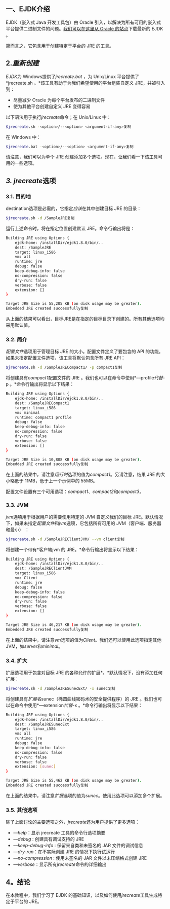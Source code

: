## 一、EJDK介绍

EJDK（嵌入式 Java 开发工具包）由 Oracle 引入，以解决为所有可用的嵌入式平台提供二进制文件的问题。[我们可以在这里从 Oracle 的站点](http://www.oracle.com/technetwork/java/embedded/downloads/java-embedded-java-se-download-359230.html)下载最新的 EJDK 。

简而言之，它包含用于创建特定于平台的 JRE 的工具。

## 2.*重新创建*

*EJDK*为 Windows提供了*jrecreate.bat* ，为 Unix/Linux 平台提供了*jrecreate.sh 。*该工具有助于为我们希望使用的平台组装自定义 JRE，并被引入到：

-   尽量减少 Oracle 为每个平台发布的二进制文件
-   使为其他平台创建自定义 JRE 变得容易

以下语法用于执行*jrecreate*命令；在 Unix/Linux 中：

```bash
$jrecreate.sh -<option>/--<option> <argument-if-any>复制
```

在 Windows 中：

```bash
$jrecreate.bat -<option>/--<option> <argument-if-any>复制
```

请注意，我们可以为单个 JRE 创建添加多个选项。现在，让我们看一下该工具可用的一些选项。

## *3. jrecreate*选项

### **3.1. 目的地**

destination选项是必需的，它指定*应该*在其中创建目标 JRE 的目录：

```bash
$jrecreate.sh -d /SampleJRE复制
```

运行上述命令时，将在指定位置创建默认 JRE。命令行输出将是：

```bash
Building JRE using Options {
    ejdk-home: /installDir/ejdk1.8.0/bin/..
    dest: /SampleJRE
    target: linux_i586
    vm: all
    runtime: jre
    debug: false
    keep-debug-info: false
    no-compression: false
    dry-run: false
    verbose: false
    extension: []
}

Target JRE Size is 55,205 KB (on disk usage may be greater).
Embedded JRE created successfully复制
```

从上面的结果可以看出，目标JRE是在指定的目标目录下创建的。所有其他选项均采用默认值。

### **3.2. 简介**

*配置文件*选项用于管理目标 JRE 的大小。配置文件定义了要包含的 API 的功能。如果未指定配置文件选项，该工具将默认包含所有 JRE API：

```bash
$jrecreate.sh -d /SampleJRECompact1/ -p compact1复制
```

将创建具有*compact1*配置文件的 JRE 。我们也可以在命令中使用*––profile*代替*-p 。*命令行输出将显示以下结果：

```bash
Building JRE using Options {
    ejdk-home: /installDir/ejdk1.8.0/bin/..
    dest: /SampleJRECompact1
    target: linux_i586
    vm: minimal
    runtime: compact1 profile
    debug: false
    keep-debug-info: false
    no-compression: false
    dry-run: false
    verbose: false
    extension: []
}

Target JRE Size is 10,808 KB (on disk usage may be greater).
Embedded JRE created successfully复制
```

在上面的结果中，请注意*运行时*选项的值为*compact1*。另请注意，结果 JRE 的大小略低于 11MB，低于上一个示例中的 55MB。

配置文件设置有三个可用选项：*compact1*、*compact2*和*compact3。*

### **3.3. JVM**

*jvm*选项用于根据用户的需要使用特定的 JVM 自定义我们的目标 JRE。默认情况下，如果未指定*配置文件*和*jvm*选项，它包括所有可用的 JVM（客户端、服务器和最小） ：

```bash
$jrecreate.sh -d /SampleJREClientJVM/ --vm client复制
```

将创建一个带有*客户端jvm 的 JRE。*命令行输出将显示以下结果：

```bash
Building JRE using Options {
    ejdk-home: /installDir/ejdk1.8.0/bin/..
    dest: /SampleJREClientJVM
    target: linux_i586
    vm: Client
    runtime: jre
    debug: false
    keep-debug-info: false
    no-compression: false
    dry-run: false
    verbose: false
    extension: []
}

Target JRE Size is 46,217 KB (on disk usage may be greater).
Embedded JRE created successfully复制
```

在上面的结果中，请注意*vm*选项的值为*Client*。我们还可以使用此选项指定其他 JVM，如*server*和*minimal*。

### **3.4. 扩大**

扩展选项用于包含对目标 JRE 的各种允许的扩展*。*默认情况下，没有添加任何扩展：

```bash
$jrecreate.sh -d /SampleJRESunecExt/ -x sunec复制
```

将创建具有*扩展名*sunec（椭圆曲线密码术的安全提供程序）的 JRE 。我们也可以在命令中使用*––extension*代替*-x 。*命令行输出将显示以下结果：

```bash
Building JRE using Options {
    ejdk-home: /installDir/ejdk1.8.0/bin/..
    dest: /SampleJRESunecExt
    target: linux_i586
    vm: all
    runtime: jre
    debug: false
    keep-debug-info: false
    no-compression: false
    dry-run: false
    verbose: false
    extension: [sunec]
}

Target JRE Size is 55,462 KB (on disk usage may be greater).
Embedded JRE created successfully复制
```

在上面的结果中，请注意*扩展*选项的值为*sunec*。使用此选项可以添加多个扩展。

### **3.5. 其他选项**

除了上面讨论的主要选项之外，*jrecreate*还为用户提供了更多选项：

-   *––help*：显示 jrecreate 工具的命令行选项摘要
-   *––debug* : 创建具有调试支持的 JRE
-   *––keep-debug-info* : 保留来自类和未签名的 JAR 文件的调试信息
-   *––dry-run*：在不实际创建 JRE 的情况下执行试运行
-   *––no-compression* : 使用未签名的 JAR 文件以未压缩格式创建 JRE
-   *––verbose*：显示所有*jrecreate*命令的详细输出

## 4。结论

在本教程中，我们学习了 EJDK 的基础知识，以及如何使用*jrecreate*工具生成特定于平台的 JRE。